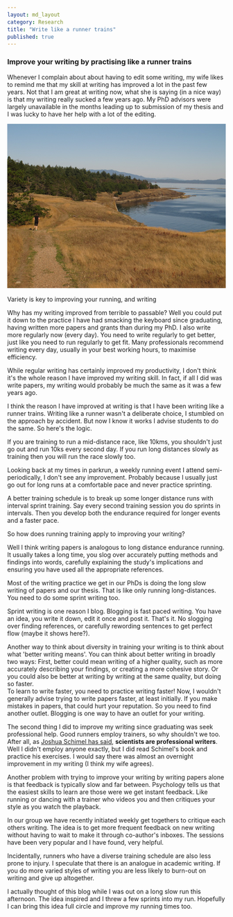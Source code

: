 ```yaml
---
layout: md_layout
category: Research
title: "Write like a runner trains"
published: true  
---
```


### Improve your writing by practising like a runner trains  

Whenever I complain about about having to edit some writing, my wife likes to remind me that my skill at writing has improved a lot in the past few years. Not that I am great at writing now, what she is saying (in a nice way) is that my writing really sucked a few years ago. My PhD advisors were largely unavailable in the months leading up to submission of my thesis and I was lucky to have her help with a lot of the editing.  


<div class = "image_caption">
<img src ="/Images/runner.JPG" alt="" class="image_float"/>
<p>
Variety is key to improving your running, and writing </p>
</div>   

Why has my writing improved from terrible to passable? Well you could put it down to the practice I have had smacking the keyboard since graduating, having written more papers and grants than during my PhD. I also write more regularly now (every day). You need to write regularly to get better, just like you need to run regularly to get fit. Many professionals recommend writing every day, usually in your best working hours, to maximise efficiency.

While regular writing has certainly improved my productivity, I don't think it's the whole reason I have improved my writing skill. In fact, if all I did was write papers, my writing would probably be much the same as it was a few years ago.  

I think the reason I have improved at writing is that I have been writing like a runner trains. Writing like a runner wasn't a deliberate choice, I stumbled on the approach by accident. But now I know it works I advise students to do the same. So here's the logic.  

If you are training to run a mid-distance race, like 10kms, you shouldn't just go out and run 10ks every second day. If you run long distances slowly as training then you will run the race slowly too.

Looking back at my times in parkrun, a weekly running event I attend semi-periodically, I don't see any improvement. Probably because I usually just go out for long runs at a comfortable pace and never practice sprinting.  

A better training schedule is to break up some longer distance runs with interval sprint training. Say every second training session you do sprints in intervals. Then you develop both the endurance required for longer events and a faster pace.

So how does running training apply to improving your writing?  

Well I think writing papers is analogous to long distance endurance running. It usually takes a long time, you slog over accurately putting methods and findings into words, carefully explaining the study's implications and ensuring you have used all the appropriate references.  

Most of the writing practice we get in our PhDs is doing the long slow writing of papers and our thesis. That is like only running long-distances. You need to do some sprint writing too.  

Sprint writing is one reason I blog. Blogging is fast paced writing. You have an idea, you write it down, edit it once and post it. That's it. No slogging over finding references, or carefully rewording sentences to get perfect flow (maybe it shows here?).  

Another way to think about diversity in training your writing is to think about what 'better writing means'. You can think about better writing in broadly two ways: First, better could mean writing of a higher quality, such as more accurately describing your findings, or creating a more cohesive story. Or you could also be better at writing by writing at the same quality, but doing so faster.     
To learn to write faster, you need to practice writing faster! Now, I wouldn't generally advise trying to write papers faster, at least initially. If you make mistakes in papers, that could hurt your reputation. So you need to find another outlet. Blogging is one way to have an outlet for your writing.  

The second thing I did to improve my writing since graduating was seek professional help. Good runners employ trainers, so why shouldn't we too. After all, as [Joshua Schimel has said](https://schimelwritingscience.wordpress.com/), **scientists are professional writers**. Well I didn't employ anyone exactly, but I did read Schimel's book and practice his exercises. I would say there was almost an overnight improvement in my writing (I think my wife agrees).   

Another problem with trying to improve your writing by writing papers alone is that feedback is typically slow and far between. Psychology tells us that the easiest skills to learn are those were we get instant feedback. Like running or dancing with a trainer who videos you and then critiques your style as you watch the playback.  

In our group we have recently initiated weekly get togethers to critique each others writing. The idea is to get more frequent feedback on new writing without having to wait to make it through co-author's inboxes. The sessions have been very popular and I have found, very helpful.

Incidentally, runners who have a diverse training schedule are also less prone to injury. I speculate that there is an analogue in academic writing. If you do more varied styles of writing you are less likely to burn-out on writing and give up altogether.  

I actually thought of this blog while I was out on a long slow run this afternoon. The idea inspired and I threw a few sprints into my run. Hopefully I can bring this idea full circle and improve my running times too.  
